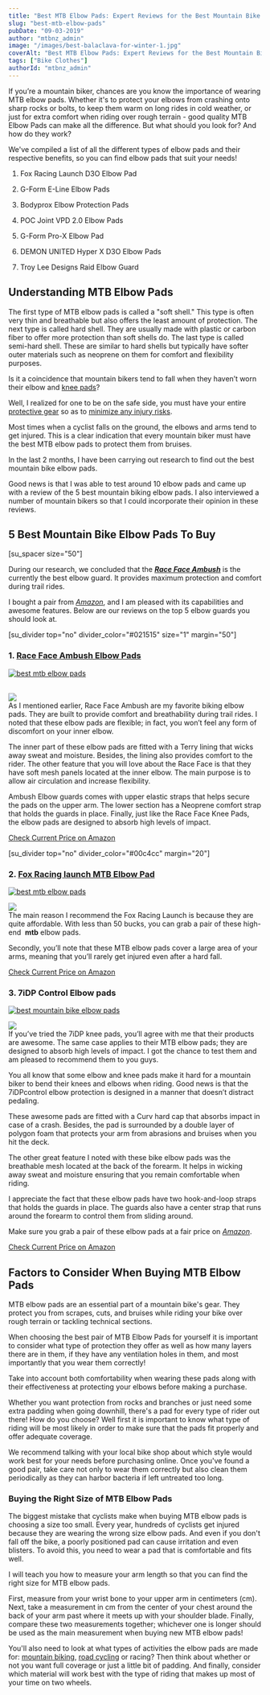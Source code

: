 ```yaml
---
title: "Best MTB Elbow Pads: Expert Reviews for the Best Mountain Bike Elbow Pads"
slug: "best-mtb-elbow-pads"
pubDate: "09-03-2019"
author: "mtbnz_admin"
image: "/images/best-balaclava-for-winter-1.jpg"
coverAlt: "Best MTB Elbow Pads: Expert Reviews for the Best Mountain Bike Elbow Pads"
tags: ["Bike Clothes"]
authorId: "mtbnz_admin"
---
```


If you’re a mountain biker, chances are you know the importance of wearing MTB elbow pads. Whether it's to protect your elbows from crashing onto sharp rocks or bolts, to keep them warm on long rides in cold weather, or just for extra comfort when riding over rough terrain - good quality MTB Elbow Pads can make all the difference. But what should you look for? And how do they work?

We've compiled a list of all the different types of elbow pads and their respective benefits, so you can find elbow pads that suit your needs!

1. Fox Racing Launch D3O Elbow Pad

3. G-Form E-Line Elbow Pads

5. Bodyprox Elbow Protection Pads

7. POC Joint VPD 2.0 Elbow Pads

9. G-Form Pro-X Elbow Pad

11. DEMON UNITED Hyper X D3O Elbow Pads

13. Troy Lee Designs Raid Elbow Guard

## Understanding MTB Elbow Pads

The first type of MTB elbow pads is called a "soft shell." This type is often very thin and breathable but also offers the least amount of protection. The next type is called hard shell. They are usually made with plastic or carbon fiber to offer more protection than soft shells do. The last type is called semi-hard shell. These are similar to hard shells but typically have softer outer materials such as neoprene on them for comfort and flexibility purposes.

Is it a coincidence that mountain bikers tend to fall when they haven’t worn their elbow and [knee pads](https://mtbnz.com/best-mtb-knee-pads-reviews/)?

Well, I realized for one to be on the safe side, you must have your entire [protective gear](https://mtbnz.com/bike-apparel/) so as to [minimize any injury risks](https://mtbnz.org/how-can-you-prevent-injury-while-cycling/).

Most times when a cyclist falls on the ground, the elbows and arms tend to get injured. This is a clear indication that every mountain biker must have the best MTB elbow pads to protect them from bruises.

In the last 2 months, I have been carrying out research to find out the best mountain bike elbow pads.

Good news is that I was able to test around 10 elbow pads and came up with a review of the 5 best mountain biking elbow pads. I also interviewed a number of mountain bikers so that I could incorporate their opinion in these reviews.

## 5 Best Mountain Bike Elbow Pads To Buy

\[su\_spacer size="50"\]

During our research, we concluded that the [_**Race Face Ambush**_](https://www.amazon.com/Ambush-Elbow-Guard-Stealth-Large/dp/B00EG9L1JA/?tag=furiousbikes-20) is the currently the best elbow guard. It provides maximum protection and comfort during trail rides.

I bought a pair from [_Amazon_](https://www.amazon.com/Ambush-Elbow-Guard-Stealth-Large/dp/B00EG9L1JA/?tag=furiousbikes-20), and I am pleased with its capabilities and awesome features. Below are our reviews on the top 5 elbow guards you should look at.

\[su\_divider top="no" divider\_color="#021515" size="1" margin="50"\]

### 1\. [Race Face Ambush Elbow Pads](https://www.amazon.com/RaceFace-Ambush-Elbow-Guard-Stealth/dp/B00EG9L1JA?tag=furiousbikes-20)

[![best mtb elbow pads](//ws-na.amazon-adsystem.com/widgets/q?_encoding=UTF8&ASIN=B00EG9L1JA&Format=_SL250_&ID=AsinImage&MarketPlace=US&ServiceVersion=20070822&WS=1&tag=furiousbikes-20)](https://www.amazon.com/Ambush-Elbow-Guard-Stealth-Large/dp/B00EG9L1JA/ref=as_li_ss_il?_encoding=UTF8&psc=1&refRID=BH3YE6YRVMRZPYJM9BK1&linkCode=li3&tag=furiousbikes-20&linkId=d0a8ec05998b9d2fb1d33d590ae5d281)

   
![](https://ir-na.amazon-adsystem.com/e/ir?t=furiousbikes-20&l=li3&o=1&a=B00EG9L1JA)  
As I mentioned earlier, Race Face Ambush are my favorite biking elbow pads. They are built to provide comfort and breathability during trail rides. I noted that these elbow pads are flexible; in fact, you won’t feel any form of discomfort on your inner elbow.

The inner part of these elbow pads are fitted with a Terry lining that wicks away sweat and moisture. Besides, the lining also provides comfort to the rider. The other feature that you will love about the Race Face is that they have soft mesh panels located at the inner elbow. The main purpose is to allow air circulation and increase flexibility.

Ambush Elbow guards comes with upper elastic straps that helps secure the pads on the upper arm. The lower section has a Neoprene comfort strap that holds the guards in place. Finally, just like the Race Face Knee Pads, the elbow pads are designed to absorb high levels of impact.

[Check Current Price on Amazon](https://www.amazon.com/Ambush-Elbow-Guard-Stealth-Large/dp/B00EG9L1JA/?tag=furiousbikes-20)

\[su\_divider top="no" divider\_color="#00c4cc" margin="20"\]

### 2\. [Fox Racing launch MTB Elbow Pad](https://www.amazon.com/dp/B07NYTSTGW?tag=furiousbikes-20)

[![best mtb elbow pads](//ws-na.amazon-adsystem.com/widgets/q?_encoding=UTF8&ASIN=B00YTDPNRE&Format=_SL250_&ID=AsinImage&MarketPlace=US&ServiceVersion=20070822&WS=1&tag=furiousbikes-20 "best mtb elbow pads")](https://www.amazon.com/Fox-Racing-Launch-Enduro-Elbow/dp/B00YTDPNRE/ref=as_li_ss_il?_encoding=UTF8&refRID=FKBS4RKNMDF9EMZTF1JY&th=1&linkCode=li3&tag=furiousbikes-20&linkId=349b8bd54914e2881139ce29506615ed)

![](https://ir-na.amazon-adsystem.com/e/ir?t=furiousbikes-20&l=li3&o=1&a=B00YTDPNRE)  
The main reason I recommend the Fox Racing Launch is because they are quite affordable. With less than 50 bucks, you can grab a pair of these high-end  **mtb** elbow pads.

Secondly, you’ll note that these MTB elbow pads cover a large area of your arms, meaning that you’ll rarely get injured even after a hard fall.

[Check Current Price on Amazon](https://www.amazon.com/Fox-Racing-Launch-Enduro-Elbow/dp/B00I3FH16A/?tag=furiousbikes-20)

### 3\. 7iDP Control Elbow pads

[![best mountain bike elbow pads](//ws-na.amazon-adsystem.com/widgets/q?_encoding=UTF8&ASIN=B00L2IX9DY&Format=_SL250_&ID=AsinImage&MarketPlace=US&ServiceVersion=20070822&WS=1&tag=furiousbikes-20 "mountain bike elbow pads")](https://www.amazon.com/7iDP-Control-Elbow-Protection-Medium/dp/B00L2IX9DY/ref=as_li_ss_il?s=sporting-goods&ie=UTF8&qid=1513091115&sr=1-1&keywords=7idp+elbow+control&linkCode=li3&tag=furiousbikes-20&linkId=3b749a6bd4344672abad9afb2e092d92)

![](https://ir-na.amazon-adsystem.com/e/ir?t=furiousbikes-20&l=li3&o=1&a=B00L2IX9DY)  
If you’ve tried the 7iDP knee pads, you’ll agree with me that their products are awesome. The same case applies to their MTB elbow pads; they are designed to absorb high levels of impact. I got the chance to test them and am pleased to recommend them to you guys.

You all know that some elbow and knee pads make it hard for a mountain biker to bend their knees and elbows when riding. Good news is that the 7iDPcontrol elbow protection is designed in a manner that doesn’t distract pedaling.

These awesome pads are fitted with a Curv hard cap that absorbs impact in case of a crash. Besides, the pad is surrounded by a double layer of polygon foam that protects your arm from abrasions and bruises when you hit the deck.

The other great feature I noted with these bike elbow pads was the breathable mesh located at the back of the forearm. It helps in wicking away sweat and moisture ensuring that you remain comfortable when riding.

I appreciate the fact that these elbow pads have two hook-and-loop straps that holds the guards in place. The guards also have a center strap that runs around the forearm to control them from sliding around.

Make sure you grab a pair of these elbow pads at a fair price on [_Amazon_](https://www.amazon.com/7iDP-Control-Elbow-Protection-Medium/dp/B00L2IX9DY/?tag=furiousbikes-20).

[Check Current Price on Amazon](https://www.amazon.com/7iDP-Control-Elbow-Protection-Medium/dp/B00L2IX9DY/?tag=furiousbikes-20)

## Factors to Consider When Buying MTB Elbow Pads

MTB elbow pads are an essential part of a mountain bike's gear. They protect you from scrapes, cuts, and bruises while riding your bike over rough terrain or tackling technical sections.

When choosing the best pair of MTB Elbow Pads for yourself it is important to consider what type of protection they offer as well as how many layers there are in them, if they have any ventilation holes in them, and most importantly that you wear them correctly!

Take into account both comfortability when wearing these pads along with their effectiveness at protecting your elbows before making a purchase.

Whether you want protection from rocks and branches or just need some extra padding when going downhill, there's a pad for every type of rider out there! How do you choose? Well first it is important to know what type of riding will be most likely in order to make sure that the pads fit properly and offer adequate coverage.

We recommend talking with your local bike shop about which style would work best for your needs before purchasing online. Once you've found a good pair, take care not only to wear them correctly but also clean them periodically as they can harbor bacteria if left untreated too long.

### Buying the Right Size of MTB Elbow Pads

The biggest mistake that cyclists make when buying MTB elbow pads is choosing a size too small. Every year, hundreds of cyclists get injured because they are wearing the wrong size elbow pads. And even if you don't fall off the bike, a poorly positioned pad can cause irritation and even blisters. To avoid this, you need to wear a pad that is comfortable and fits well.

I will teach you how to measure your arm length so that you can find the right size for MTB elbow pads.

First, measure from your wrist bone to your upper arm in centimeters (cm). Next, take a measurement in cm from the center of your chest around the back of your arm past where it meets up with your shoulder blade. Finally, compare these two measurements together; whichever one is longer should be used as the main measurement when buying new MTB elbow pads!

You'll also need to look at what types of activities the elbow pads are made for: [mountain biking](https://mtbnz.com/mountain-bike-history/), [road cycling](https://mtbnz.com/best-road-bike-upgrades/) or racing? Then think about whether or not you want full coverage or just a little bit of padding. And finally, consider which material will work best with the type of riding that makes up most of your time on two wheels.
